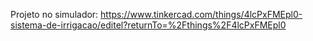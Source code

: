 Projeto no simulador: https://www.tinkercad.com/things/4lcPxFMEpl0-sistema-de-irrigacao/editel?returnTo=%2Fthings%2F4lcPxFMEpl0
